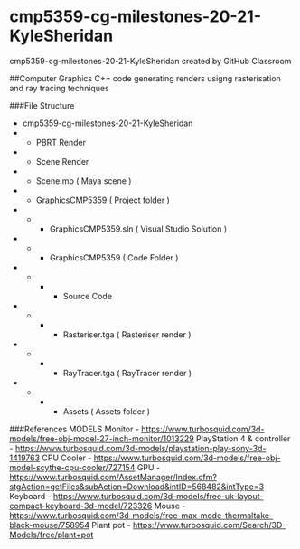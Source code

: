 # cmp5359-cg-milestones-20-21-KyleSheridan
cmp5359-cg-milestones-20-21-KyleSheridan created by GitHub Classroom

##Computer Graphics
C++ code generating renders usigng rasterisation and ray tracing techniques 

###File Structure
- cmp5359-cg-milestones-20-21-KyleSheridan
- - PBRT Render
- - Scene Render
- - Scene.mb ( Maya scene )
- - GraphicsCMP5359 ( Project folder )
- - - GraphicsCMP5359.sln ( Visual Studio Solution )
- - - GraphicsCMP5359 ( Code Folder )
- - - - Source Code
- - - - Rasteriser.tga ( Rasteriser render )
- - - - RayTracer.tga ( RayTracer render )
- - - - Assets ( Assets folder )

###References
MODELS
Monitor - https://www.turbosquid.com/3d-models/free-obj-model-27-inch-monitor/1013229 
PlayStation 4 & controller - https://www.turbosquid.com/3d-models/playstation-play-sony-3d-1419763 
CPU Cooler - https://www.turbosquid.com/3d-models/free-obj-model-scythe-cpu-cooler/727154
GPU - https://www.turbosquid.com/AssetManager/Index.cfm?stgAction=getFiles&subAction=Download&intID=568482&intType=3
Keyboard - https://www.turbosquid.com/3d-models/free-uk-layout-compact-keyboard-3d-model/723326 
Mouse - https://www.turbosquid.com/3d-models/free-max-mode-thermaltake-black-mouse/758954 
Plant pot - https://www.turbosquid.com/Search/3D-Models/free/plant+pot 
